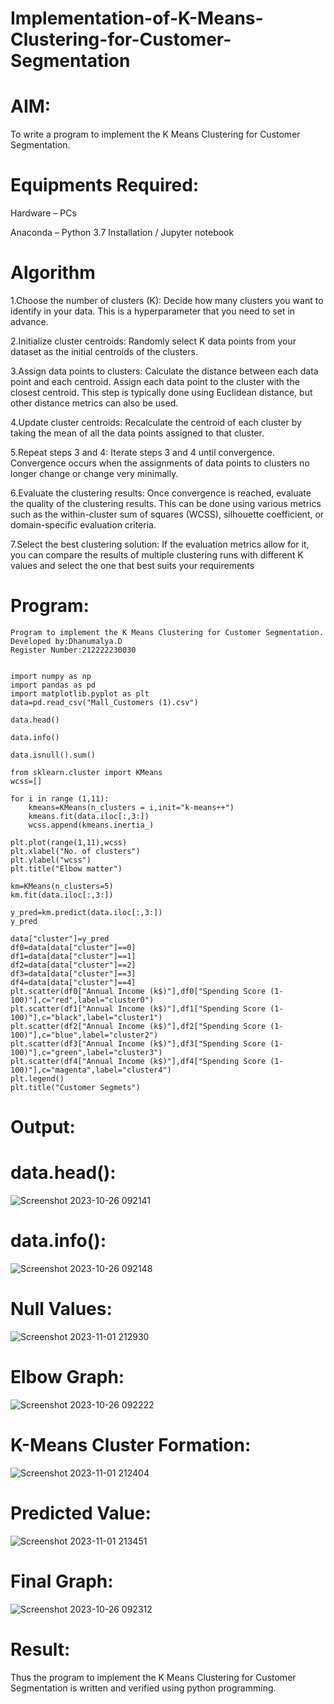 # Implementation-of-K-Means-Clustering-for-Customer-Segmentation
# AIM:
To write a program to implement the K Means Clustering for Customer Segmentation.

# Equipments Required:
Hardware – PCs

Anaconda – Python 3.7 Installation / Jupyter notebook

# Algorithm
1.Choose the number of clusters (K): Decide how many clusters you want to identify in your data. This is a hyperparameter that you need to set in advance.

2.Initialize cluster centroids: Randomly select K data points from your dataset as the initial centroids of the clusters.

3.Assign data points to clusters: Calculate the distance between each data point and each centroid. Assign each data point to the cluster with the closest centroid. This step is typically done using Euclidean distance, but other distance metrics can also be used.

4.Update cluster centroids: Recalculate the centroid of each cluster by taking the mean of all the data points assigned to that cluster.

5.Repeat steps 3 and 4: Iterate steps 3 and 4 until convergence. Convergence occurs when the assignments of data points to clusters no longer change or change very minimally.

6.Evaluate the clustering results: Once convergence is reached, evaluate the quality of the clustering results. This can be done using various metrics such as the within-cluster sum of squares (WCSS), silhouette coefficient, or domain-specific evaluation criteria.

7.Select the best clustering solution: If the evaluation metrics allow for it, you can compare the results of multiple clustering runs with different K values and select the one that best suits your requirements

# Program:
```
Program to implement the K Means Clustering for Customer Segmentation.
Developed by:Dhanumalya.D
Register Number:212222230030  
```
```

import numpy as np
import pandas as pd
import matplotlib.pyplot as plt
data=pd.read_csv("Mall_Customers (1).csv")

data.head()

data.info()

data.isnull().sum()

from sklearn.cluster import KMeans
wcss=[]

for i in range (1,11):
    kmeans=KMeans(n_clusters = i,init="k-means++")
    kmeans.fit(data.iloc[:,3:])
    wcss.append(kmeans.inertia_)

plt.plot(range(1,11),wcss)
plt.xlabel("No. of clusters")
plt.ylabel("wcss")
plt.title("Elbow matter")

km=KMeans(n_clusters=5)
km.fit(data.iloc[:,3:])

y_pred=km.predict(data.iloc[:,3:])
y_pred

data["cluster"]=y_pred
df0=data[data["cluster"]==0]
df1=data[data["cluster"]==1]
df2=data[data["cluster"]==2]
df3=data[data["cluster"]==3]
df4=data[data["cluster"]==4]
plt.scatter(df0["Annual Income (k$)"],df0["Spending Score (1-100)"],c="red",label="cluster0")
plt.scatter(df1["Annual Income (k$)"],df1["Spending Score (1-100)"],c="black",label="cluster1")
plt.scatter(df2["Annual Income (k$)"],df2["Spending Score (1-100)"],c="blue",label="cluster2")
plt.scatter(df3["Annual Income (k$)"],df3["Spending Score (1-100)"],c="green",label="cluster3")
plt.scatter(df4["Annual Income (k$)"],df4["Spending Score (1-100)"],c="magenta",label="cluster4")
plt.legend()
plt.title("Customer Segmets")
```
# Output:
# data.head():
![Screenshot 2023-10-26 092141](https://github.com/Vaishnavi-saravanan/Implementation-of-K-Means-Clustering-for-Customer-Segmentation/assets/118541897/ad13ebec-3ed8-4855-905b-91ecc6740b52)


# data.info():
![Screenshot 2023-10-26 092148](https://github.com/Vaishnavi-saravanan/Implementation-of-K-Means-Clustering-for-Customer-Segmentation/assets/118541897/91f11682-7563-46e5-9ff1-9c31bcdb36f5)

# Null Values:
![Screenshot 2023-11-01 212930](https://github.com/Vaishnavi-saravanan/Implementation-of-K-Means-Clustering-for-Customer-Segmentation/assets/118541897/985156fe-42a1-48b0-86fb-12f1dced9878)


# Elbow Graph:

![Screenshot 2023-10-26 092222](https://github.com/Vaishnavi-saravanan/Implementation-of-K-Means-Clustering-for-Customer-Segmentation/assets/118541897/004b19b1-61b6-44c2-a9b6-4a31e9e9030a)

# K-Means Cluster Formation:

![Screenshot 2023-11-01 212404](https://github.com/Vaishnavi-saravanan/Implementation-of-K-Means-Clustering-for-Customer-Segmentation/assets/118541897/bbd08b58-7d8f-4365-95ff-0cd0320d35fa)

# Predicted Value:
![Screenshot 2023-11-01 213451](https://github.com/Vaishnavi-saravanan/Implementation-of-K-Means-Clustering-for-Customer-Segmentation/assets/118541897/dc0d9a11-a04e-4f0b-9db6-0579e8b37118)

# Final Graph:
![Screenshot 2023-10-26 092312](https://github.com/Vaishnavi-saravanan/Implementation-of-K-Means-Clustering-for-Customer-Segmentation/assets/118541897/3ecb1549-846e-45b7-a5dd-337bcf7e3081)


# Result:
Thus the program to implement the K Means Clustering for Customer Segmentation is written and verified using python programming.
